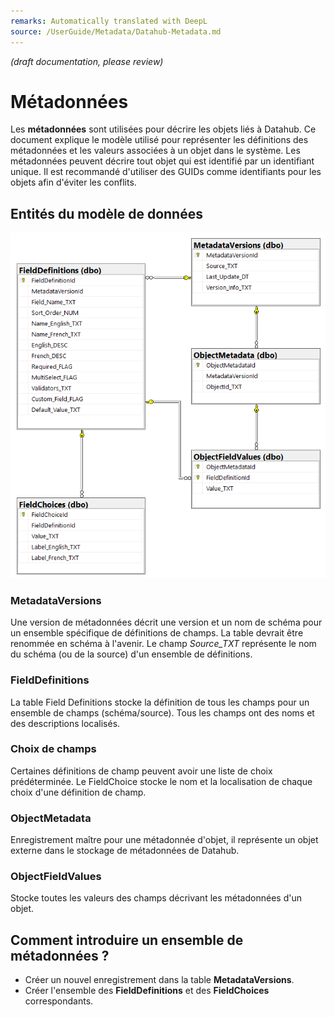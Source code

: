 ```yaml
---
remarks: Automatically translated with DeepL
source: /UserGuide/Metadata/Datahub-Metadata.md
---
```


_(draft documentation, please review)_

# Métadonnées

Les **métadonnées** sont utilisées pour décrire les objets liés à Datahub. Ce document explique le modèle utilisé pour représenter les définitions des métadonnées et les valeurs associées à un objet dans le système. Les métadonnées peuvent décrire tout objet qui est identifié par un identifiant unique. Il est recommandé d'utiliser des GUIDs comme identifiants pour les objets afin d'éviter les conflits.

## Entités du modèle de données

![](https://github.com/NRCan/datahub-portal/blob/develop/Datahub.Metadata/Metadata_definition.png)

### MetadataVersions

Une version de métadonnées décrit une version et un nom de schéma pour un ensemble spécifique de définitions de champs. La table devrait être renommée en schéma à l'avenir. Le champ _Source_TXT_ représente le nom du schéma (ou de la source) d'un ensemble de définitions.

### FieldDefinitions

La table Field Definitions stocke la définition de tous les champs pour un ensemble de champs (schéma/source). Tous les champs ont des noms et des descriptions localisés.

### Choix de champs

Certaines définitions de champ peuvent avoir une liste de choix prédéterminée. Le FieldChoice stocke le nom et la localisation de chaque choix d'une définition de champ.

### ObjectMetadata

Enregistrement maître pour une métadonnée d'objet, il représente un objet externe dans le stockage de métadonnées de Datahub.

### ObjectFieldValues

Stocke toutes les valeurs des champs décrivant les métadonnées d'un objet.

## Comment introduire un ensemble de métadonnées ?

* Créer un nouvel enregistrement dans la table **MetadataVersions**.
* Créer l'ensemble des **FieldDefinitions** et des **FieldChoices** correspondants.
